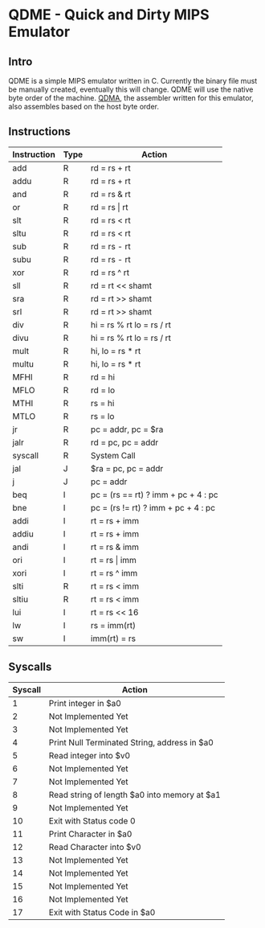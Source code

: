 # QDME - Quick and Dirty MIPS Emulator

## Intro

QDME is a simple MIPS emulator written in C. Currently the binary file must be
manually created, eventually this will change. QDME will use the native byte
order of the machine. [QDMA](https://github.com/JacobMcDonnell/QDMA), the
assembler written for this emulator, also assembles based on the host byte
order.

## Instructions
|Instruction|Type|Action|
|-----------|----|------|
|add        |R   |rd = rs + rt|
|addu       |R   |rd = rs + rt|
|and        |R   |rd = rs & rt|
|or         |R   |rd = rs \| rt|
|slt        |R   |rd = rs < rt|
|sltu       |R   |rd = rs < rt|
|sub        |R   |rd = rs - rt|
|subu       |R   |rd = rs - rt|
|xor        |R   |rd = rs ^ rt|
|sll        |R   |rd = rt << shamt|
|sra        |R   |rd = rt >> shamt|
|srl        |R   |rd = rt >> shamt|
|div        |R   |hi = rs % rt lo = rs / rt|
|divu       |R   |hi = rs % rt lo = rs / rt|
|mult       |R   |hi, lo = rs * rt|
|multu      |R   |hi, lo = rs * rt|
|MFHI       |R   |rd = hi|
|MFLO       |R   |rd = lo|
|MTHI       |R   |rs = hi|
|MTLO       |R   |rs = lo|
|jr         |R   |pc = addr, pc = $ra|
|jalr       |R   |rd = pc, pc = addr|
|syscall    |R   |System Call|
|jal        |J   |$ra = pc, pc = addr|
|j          |J   |pc = addr|
|beq        |I   | pc = (rs == rt) ? imm + pc + 4 : pc|
|bne        |I   | pc = (rs != rt) ? imm + pc + 4 : pc|
|addi       |I   |rt = rs + imm|
|addiu      |I   |rt = rs + imm|
|andi       |I   |rt = rs & imm|
|ori        |I   |rt = rs \| imm|
|xori       |I   |rt = rs ^ imm|
|slti       |R   |rt = rs < imm|
|sltiu      |R   |rt = rs < imm|
|lui        |I   |rt = rs << 16|
|lw         |I   |rs = imm(rt)|
|sw         |I   |imm(rt) = rs|

## Syscalls

|Syscall|Action|
|-------|------|
|1      |Print integer in $a0|
|2      |Not Implemented Yet|
|3      |Not Implemented Yet|
|4      |Print Null Terminated String, address in $a0|
|5      |Read integer into $v0|
|6      |Not Implemented Yet|
|7      |Not Implemented Yet|
|8      |Read string of length $a0 into memory at $a1|
|9      |Not Implemented Yet|
|10     |Exit with Status code 0|
|11     |Print Character in $a0|
|12     |Read Character into $v0|
|13     |Not Implemented Yet|
|14     |Not Implemented Yet|
|15     |Not Implemented Yet|
|16     |Not Implemented Yet|
|17     |Exit with Status Code in $a0|

